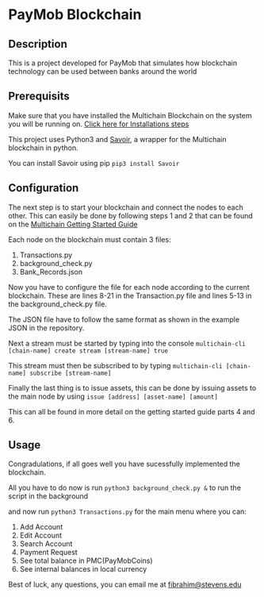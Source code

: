 # PayMob Blockchain

## Description

This is a project developed for PayMob that simulates how blockchain technology can be used between banks around the world

## Prerequisits

Make sure that you have installed the Multichain Blockchain on the system you will be running on. [Click here for Installations steps](http://www.multichain.com/download-install/)

This project uses Python3 and [Savoir](https://github.com/DXMarkets/Savoir), a wrapper for the Multichain blockchain in python.

You can install Savoir using pip `pip3 install Savoir`

## Configuration

The next step is to start your blockchain and connect the nodes to each other. This can easily be done by following steps 1 and 2 that can be found on the [Multichain Getting Started Guide](http://www.multichain.com/getting-started/)

Each node on the blockchain must contain 3 files:

1. Transactions.py 
2. background_check.py
3. Bank_Records.json

Now you have to configure the file for each node according to the current blockchain. These are lines 8-21 in the Transaction.py file and lines 5-13 in the background_check.py file. 

The JSON file have to follow the same format as shown in the example JSON in the repository.

Next a stream must be started by typing into the console `multichain-cli [chain-name] create stream [stream-name] true`

This stream must then be subscribed to by typing `multichain-cli [chain-name] subscribe [stream-name]`

Finally the last thing is to issue assets, this can be done by issuing assets to the main node by using `issue [address] [asset-name] [amount]`

This can all be found in more detail on the getting started guide parts 4 and 6.

## Usage 

Congradulations, if all goes well you have sucessfully implemented the blockchain.

All you have to do now is run `python3 background_check.py &` to run the script in the background

and now run `python3 Transactions.py` for the main menu where you can:

1. Add Account
2. Edit Account
3. Search Account
4. Payment Request
5. See total balance in PMC(PayMobCoins)
6. See internal balances in local currency

Best of luck, any questions, you can email me at fibrahim@stevens.edu
